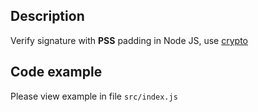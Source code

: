 ## Description

Verify signature with <strong>PSS</strong> padding in Node JS, use [crypto](https://nodejs.org/api/crypto.html#verifyverifyobject-signature-signatureencoding)

## Code example

Please view example in file `src/index.js`
